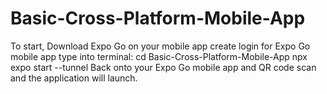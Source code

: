 # Basic-Cross-Platform-Mobile-App
To start, Download Expo Go on your mobile app
create login for Expo Go mobile app
type into terminal:
cd Basic-Cross-Platform-Mobile-App
npx expo start --tunnel
Back onto your Expo Go mobile app and QR code scan and the application will launch.
